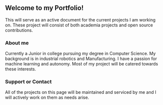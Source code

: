 ## Welcome to my Portfolio!

This will serve as an active document for the current projects I am working on. 
These project will consist of both academia projects and open source contributions.

### About me

Currently a Junior in college pursuing my degree in Computer Science. My background is
in industrial robotics and Manufacturing. I have a passion for machine learning and 
autonomy. Most of my project will be catered towards these interests.

### Support or Contact

All of the projects on this page will be maintained and serviced by me and I will actively work on them as needs
arise.
